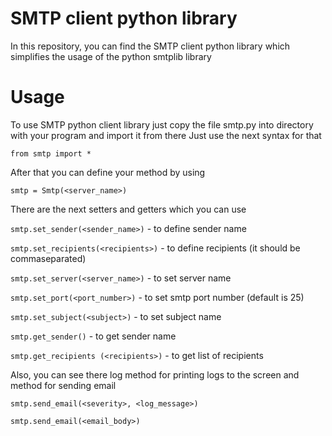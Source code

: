 # SMTP client python library
In this repository, you can find the SMTP client python library which simplifies the usage of the python smtplib library

# Usage
To use SMTP python client library just copy the file smtp.py into directory with your program and import it from there
Just use the next syntax for that
```
from smtp import *
```

After that you can define your method by using 
```
smtp = Smtp(<server_name>)
```

There are the next setters and getters which you can use

```smtp.set_sender(<sender_name>)``` - to define sender name

```smtp.set_recipients(<recipients>)``` - to define recipients (it should be commaseparated)

```smtp.set_server(<server_name>)``` - to set server name

```smtp.set_port(<port_number>)``` - to set smtp port number (default is 25)

```smtp.set_subject(<subject>)``` - to set subject name

```smtp.get_sender()``` - to get sender name

```smtp.get_recipients (<recipients>)``` - to get list of recipients

Also, you can see there log method for printing logs to the screen and method for sending email

```smtp.send_email(<severity>, <log_message>)```

```smtp.send_email(<email_body>)```

